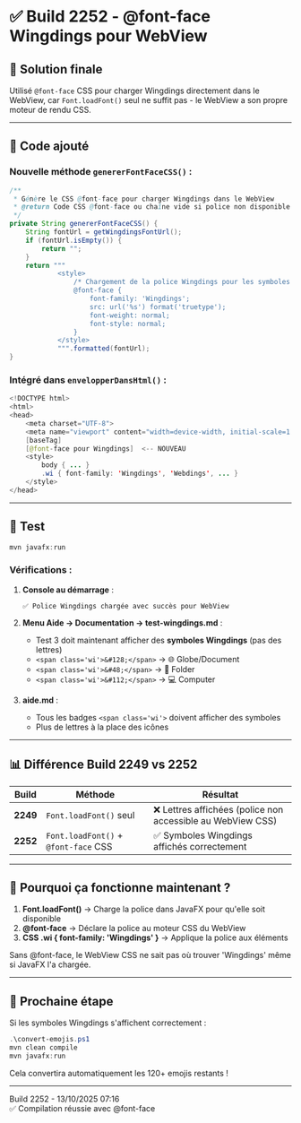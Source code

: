 # ✅ Build 2252 - @font-face Wingdings pour WebView

## 🎯 Solution finale

Utilisé `@font-face` CSS pour charger Wingdings directement dans le WebView, car `Font.loadFont()` seul ne suffit pas - le WebView a son propre moteur de rendu CSS.

---

## 🔧 Code ajouté

### Nouvelle méthode `genererFontFaceCSS()` :

```java
/**
 * Génère le CSS @font-face pour charger Wingdings dans le WebView
 * @return Code CSS @font-face ou chaîne vide si police non disponible
 */
private String genererFontFaceCSS() {
    String fontUrl = getWingdingsFontUrl();
    if (fontUrl.isEmpty()) {
        return "";
    }
    return """
            <style>
                /* Chargement de la police Wingdings pour les symboles */
                @font-face {
                    font-family: 'Wingdings';
                    src: url('%s') format('truetype');
                    font-weight: normal;
                    font-style: normal;
                }
            </style>
            """.formatted(fontUrl);
}
```

### Intégré dans `envelopperDansHtml()` :

```java
<!DOCTYPE html>
<html>
<head>
    <meta charset="UTF-8">
    <meta name="viewport" content="width=device-width, initial-scale=1.0">
    [baseTag]
    [@font-face pour Wingdings]  <-- NOUVEAU
    <style>
        body { ... }
        .wi { font-family: 'Wingdings', 'Webdings', ... }
    </style>
</head>
```

---

## 🧪 Test

```powershell
mvn javafx:run
```

### Vérifications :

1. **Console au démarrage** :
   ```
   ✅ Police Wingdings chargée avec succès pour WebView
   ```

2. **Menu Aide → Documentation → test-wingdings.md** :
   - Test 3 doit maintenant afficher des **symboles Wingdings** (pas des lettres)
   - `<span class='wi'>&#128;</span>` → 🌐 Globe/Document
   - `<span class='wi'>&#48;</span>` → 📁 Folder
   - `<span class='wi'>&#112;</span>` → 💻 Computer

3. **aide.md** :
   - Tous les badges `<span class='wi'>` doivent afficher des symboles
   - Plus de lettres à la place des icônes

---

## 📊 Différence Build 2249 vs 2252

| Build | Méthode | Résultat |
|-------|---------|----------|
| **2249** | `Font.loadFont()` seul | ❌ Lettres affichées (police non accessible au WebView CSS) |
| **2252** | `Font.loadFont()` + `@font-face` CSS | ✅ Symboles Wingdings affichés correctement |

---

## 🎯 Pourquoi ça fonctionne maintenant ?

1. **Font.loadFont()** → Charge la police dans JavaFX pour qu'elle soit disponible
2. **@font-face** → Déclare la police au moteur CSS du WebView
3. **CSS .wi { font-family: 'Wingdings' }** → Applique la police aux éléments

Sans @font-face, le WebView CSS ne sait pas où trouver 'Wingdings' même si JavaFX l'a chargée.

---

## 🚀 Prochaine étape

Si les symboles Wingdings s'affichent correctement :

```powershell
.\convert-emojis.ps1
mvn clean compile
mvn javafx:run
```

Cela convertira automatiquement les 120+ emojis restants !

---

Build 2252 - 13/10/2025 07:16  
✅ Compilation réussie avec @font-face

